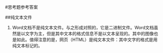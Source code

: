 #思考题参考答案

##纯文本文件

1. Word文档不是纯文本文件。与之形成对照的，它是二进制文件。Word文档虽然是以文字为主，但是其中文本的格式信息不是以文本呈现的。其中的图像也是如此。值得注意的是，网页（HTML）是纯文本文件：其中文字的格式是用纯文本标记的。
